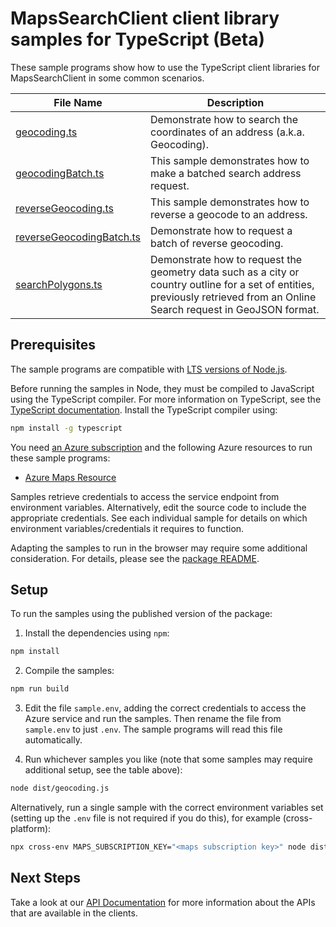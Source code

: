 # MapsSearchClient client library samples for TypeScript (Beta)

These sample programs show how to use the TypeScript client libraries for MapsSearchClient in some common scenarios.

| **File Name**                                     | **Description**                                                                                                                                                             |
| ------------------------------------------------- | --------------------------------------------------------------------------------------------------------------------------------------------------------------------------- |
| [geocoding.ts][geocoding]                         | Demonstrate how to search the coordinates of an address (a.k.a. Geocoding).                                                                                                 |
| [geocodingBatch.ts][geocodingbatch]               | This sample demonstrates how to make a batched search address request.                                                                                                      |
| [reverseGeocoding.ts][reversegeocoding]           | This sample demonstrates how to reverse a geocode to an address.                                                                                                            |
| [reverseGeocodingBatch.ts][reversegeocodingbatch] | Demonstrate how to request a batch of reverse geocoding.                                                                                                                    |
| [searchPolygons.ts][searchpolygons]               | Demonstrate how to request the geometry data such as a city or country outline for a set of entities, previously retrieved from an Online Search request in GeoJSON format. |

## Prerequisites

The sample programs are compatible with [LTS versions of Node.js](https://github.com/nodejs/release#release-schedule).

Before running the samples in Node, they must be compiled to JavaScript using the TypeScript compiler. For more information on TypeScript, see the [TypeScript documentation][typescript]. Install the TypeScript compiler using:

```bash
npm install -g typescript
```

You need [an Azure subscription][freesub] and the following Azure resources to run these sample programs:

- [Azure Maps Resource][createinstance_azuremapsresource]

Samples retrieve credentials to access the service endpoint from environment variables. Alternatively, edit the source code to include the appropriate credentials. See each individual sample for details on which environment variables/credentials it requires to function.

Adapting the samples to run in the browser may require some additional consideration. For details, please see the [package README][package].

## Setup

To run the samples using the published version of the package:

1. Install the dependencies using `npm`:

```bash
npm install
```

2. Compile the samples:

```bash
npm run build
```

3. Edit the file `sample.env`, adding the correct credentials to access the Azure service and run the samples. Then rename the file from `sample.env` to just `.env`. The sample programs will read this file automatically.

4. Run whichever samples you like (note that some samples may require additional setup, see the table above):

```bash
node dist/geocoding.js
```

Alternatively, run a single sample with the correct environment variables set (setting up the `.env` file is not required if you do this), for example (cross-platform):

```bash
npx cross-env MAPS_SUBSCRIPTION_KEY="<maps subscription key>" node dist/geocoding.js
```

## Next Steps

Take a look at our [API Documentation][apiref] for more information about the APIs that are available in the clients.

[geocoding]: https://github.com/Azure/azure-sdk-for-js/blob/main/sdk/maps/maps-search-rest/samples/v2-beta/typescript/src/geocoding.ts
[geocodingbatch]: https://github.com/Azure/azure-sdk-for-js/blob/main/sdk/maps/maps-search-rest/samples/v2-beta/typescript/src/geocodingBatch.ts
[reversegeocoding]: https://github.com/Azure/azure-sdk-for-js/blob/main/sdk/maps/maps-search-rest/samples/v2-beta/typescript/src/reverseGeocoding.ts
[reversegeocodingbatch]: https://github.com/Azure/azure-sdk-for-js/blob/main/sdk/maps/maps-search-rest/samples/v2-beta/typescript/src/reverseGeocodingBatch.ts
[searchpolygons]: https://github.com/Azure/azure-sdk-for-js/blob/main/sdk/maps/maps-search-rest/samples/v2-beta/typescript/src/searchPolygons.ts
[apiref]: https://docs.microsoft.com/javascript/api/@azure-rest/maps-search
[freesub]: https://azure.microsoft.com/free/
[createinstance_azuremapsresource]: https://docs.microsoft.com/azure/azure-maps/how-to-create-template
[package]: https://github.com/Azure/azure-sdk-for-js/tree/main/sdk/maps/maps-search-rest/README.md
[typescript]: https://www.typescriptlang.org/docs/home.html
